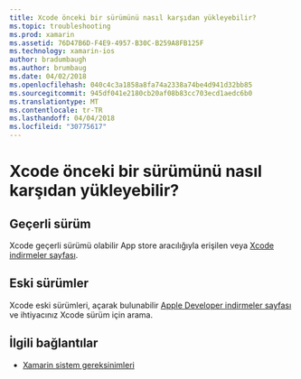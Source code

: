 ```yaml
---
title: Xcode önceki bir sürümünü nasıl karşıdan yükleyebilir?
ms.topic: troubleshooting
ms.prod: xamarin
ms.assetid: 76D47B6D-F4E9-4957-B30C-B259A8FB125F
ms.technology: xamarin-ios
author: bradumbaugh
ms.author: brumbaug
ms.date: 04/02/2018
ms.openlocfilehash: 040c4c3a1858a8fa74a2338a74be4d941d32bb85
ms.sourcegitcommit: 945df041e2180cb20af08b83cc703ecd1aedc6b0
ms.translationtype: MT
ms.contentlocale: tr-TR
ms.lasthandoff: 04/04/2018
ms.locfileid: "30775617"
---
```

# <a name="how-can-i-download-a-previous-version-of-xcode"></a>Xcode önceki bir sürümünü nasıl karşıdan yükleyebilir?

## <a name="current-version"></a>Geçerli sürüm

Xcode geçerli sürümü olabilir App store aracılığıyla erişilen veya [Xcode indirmeler sayfası](https://developer.apple.com/xcode/downloads/).

## <a name="older-versions"></a>Eski sürümler

Xcode eski sürümleri, açarak bulunabilir [Apple Developer indirmeler sayfası](https://developer.apple.com/downloads/) ve ihtiyacınız Xcode sürüm için arama.

## <a name="related-links"></a>İlgili bağlantılar
- [Xamarin sistem gereksinimleri](~/cross-platform/get-started/requirements.md)
